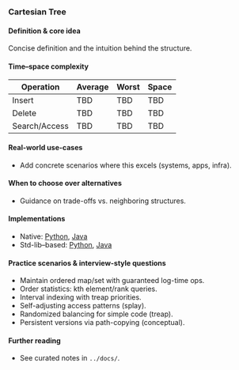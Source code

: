 ### Cartesian Tree

#### Definition & core idea
Concise definition and the intuition behind the structure.

#### Time–space complexity
| Operation | Average | Worst | Space |
|---|---|---|---|
| Insert | TBD | TBD | TBD |
| Delete | TBD | TBD | TBD |
| Search/Access | TBD | TBD | TBD |

#### Real-world use-cases
- Add concrete scenarios where this excels (systems, apps, infra).

#### When to choose over alternatives
- Guidance on trade-offs vs. neighboring structures.

#### Implementations
- Native: [Python](../python/native/cartesian_tree.py), [Java](../java/native/CartesianTree.java)
- Std-lib–based: [Python](../python/stdlib/cartesian_tree_std.py), [Java](../java/stdlib/CartesianTreeStd.java)

#### Practice scenarios & interview-style questions
- Maintain ordered map/set with guaranteed log-time ops.
- Order statistics: kth element/rank queries.
- Interval indexing with treap priorities.
- Self-adjusting access patterns (splay).
- Randomized balancing for simple code (treap).
- Persistent versions via path-copying (conceptual).

#### Further reading
- See curated notes in `../docs/`.
